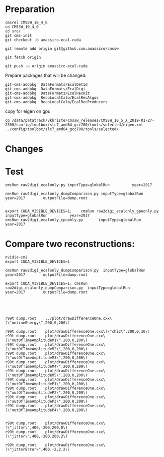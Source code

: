 Preparation
====


    cmsrel CMSSW_10_4_0
    cd CMSSW_10_4_0
    cd src/
    git cms-init
    git checkout -b amassiro-ecal-cuda

    git remote add origin git@github.com:amassiro/cmssw
    
    git fetch origin
    
    git push -u origin amassiro-ecal-cuda
    
    
Prepare packages that will be changed:
    
    git-cms-addpkg  DataFormats/EcalDetId
    git-cms-addpkg  DataFormats/EcalDigi
    git-cms-addpkg  DataFormats/EcalRecHit
    git-cms-addpkg  RecoLocalCalo/EcalRecAlgos
    git-cms-addpkg  RecoLocalCalo/EcalRecProducers


copy for eigen on gpu

    cp /data/patatrack/vkhriste/cmssw_releases/CMSSW_10_5_X_2019-01-27-2300/config/toolbox/slc7_amd64_gcc700/tools/selected/eigen.xml ../config/toolbox/slc7_amd64_gcc700/tools/selected/
    
    
    
Changes
====


Test
====

    cmsRun raw2digi_ecalonly.py inputType=globalRun          year=2017      

    cmsRun raw2digi_ecalonly_dumpComparison.py inputType=globalRun          year=2017        outputFile=dump.root
    

    export CUDA_VISIBLE_DEVICES=1;    cmsRun raw2digi_ecalonly_gpuonly.py       inputType=globalRun          year=2017    
    cmsRun raw2digi_ecalonly_cpuonly.py       inputType=globalRun          year=2017    
                                                   
    
Compare two reconstructions:
====

    nvidia-smi
    export CUDA_VISIBLE_DEVICES=1 

    cmsRun raw2digi_ecalonly_dumpComparison.py  inputType=globalRun          year=2017        outputFile=dump.root
    
    export CUDA_VISIBLE_DEVICES=1; cmsRun raw2digi_ecalonly_dumpComparison.py  inputType=globalRun          year=2017        outputFile=dump.root
    
    
    
    
    
    r99t dump.root    ../plot/drawDifferenceOne.cxx\(\"onlineEnergy\",200,0,200\)
    
    r99t dump.root    plot/drawDifferenceOne.cxx\(\"chi2\",200,0,10\)
    r99t dump.root    plot/drawDifferenceOne.cxx\(\"outOfTimeAmplitudeM1\",200,0,200\)
    r99t dump.root    plot/drawDifferenceOne.cxx\(\"outOfTimeAmplitudeM2\",200,0,200\)
    r99t dump.root    plot/drawDifferenceOne.cxx\(\"outOfTimeAmplitudeM3\",200,0,200\)
    r99t dump.root    plot/drawDifferenceOne.cxx\(\"outOfTimeAmplitudeM4\",200,0,200\)
    r99t dump.root    plot/drawDifferenceOne.cxx\(\"outOfTimeAmplitudeM5\",200,0,200\)
    r99t dump.root    plot/drawDifferenceOne.cxx\(\"outOfTimeAmplitudeP1\",200,0,200\)    
    r99t dump.root    plot/drawDifferenceOne.cxx\(\"outOfTimeAmplitudeP2\",200,0,200\)
    r99t dump.root    plot/drawDifferenceOne.cxx\(\"outOfTimeAmplitudeP3\",200,0,200\)
    r99t dump.root    plot/drawDifferenceOne.cxx\(\"outOfTimeAmplitudeP4\",200,0,200\)
    
    
    r99t dump.root    plot/drawDifferenceOne.cxx\(\"jitter\",400,-200,200,0\)
    r99t dump.root    plot/drawDifferenceOne.cxx\(\"jitter\",400,-200,200,2\)

    r99t dump.root    plot/drawDifferenceOne.cxx\(\"jitterError\",400,-2,2,2\)
